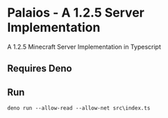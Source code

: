 # Palaios - A 1.2.5 Server Implementation
A 1.2.5 Minecraft Server Implementation in Typescript
## Requires Deno

## Run
```
deno run --allow-read --allow-net src\index.ts
```
